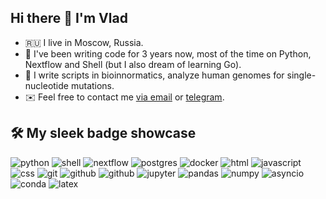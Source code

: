 ## Hi there 👋 I'm Vlad

* 🇷🇺 I live in Moscow, Russia.
* 🤖 I've been writing code for 3 years now, most of the time on Python, Nextflow and Shell (but I also dream of learning Go).
* 🧬 I write scripts in bioinnormatics, analyze human genomes for single-nucleotide mutations.
* ✉️ Feel free to contact me [via email](mailto:nachatoi@list.ru) or [telegram](https://t.me/subpolare).

## 🛠 My sleek badge showcase

![python](https://img.shields.io/badge/python%20-%234584B6.svg?&style=for-the-badge&logo=python&logoColor=white) ![shell](https://img.shields.io/badge/shell-%234EAA25.svg?&style=for-the-badge&logo=gnu-bash&logoColor=white) ![nextflow](https://img.shields.io/badge/nextflow-%2344CC11.svg?&style=for-the-badge&logo=nextflow&logoColor=white) ![postgres](https://img.shields.io/badge/postgres-%23336791.svg?&style=for-the-badge&logo=postgresql&logoColor=white) ![docker](https://img.shields.io/badge/docker-%232496ED.svg?&style=for-the-badge&logo=docker&logoColor=white) ![html](https://img.shields.io/badge/html%20-%23E34C26.svg?&style=for-the-badge&logo=html5&logoColor=white) ![javascript](https://img.shields.io/badge/javascript%20-%23323330.svg?&style=for-the-badge&logo=javascript&logoColor=%23F7DF1E) ![css](https://img.shields.io/badge/css%20-%231572B6.svg?&style=for-the-badge&logo=css3&logoColor=white) ![git](https://img.shields.io/badge/git%20-%23F1502F.svg?&style=for-the-badge&logo=git&logoColor=white) ![github](https://img.shields.io/badge/github%20actions%20-%232671E5.svg?&style=for-the-badge&logo=github%20actions&logoColor=white) ![github](https://img.shields.io/badge/github-%23181717.svg?style=for-the-badge&logo=github&logoColor=white) ![jupyter](https://img.shields.io/badge/Jupyter%20-%23F37626.svg?&style=for-the-badge&logo=Jupyter&logoColor=white) ![pandas](https://img.shields.io/badge/pandas%20-%23150458.svg?&style=for-the-badge&logo=pandas&logoColor=white) ![numpy](https://img.shields.io/badge/numpy-%23013243.svg?&style=for-the-badge&logo=numpy&logoColor=white) ![asyncio](https://img.shields.io/badge/asyncio-%2300BAFF.svg?&style=for-the-badge&logo=python&logoColor=white) ![conda](https://img.shields.io/badge/conda%20-%2343B049.svg?&style=for-the-badge&logo=anaconda&logoColor=white) ![latex](https://img.shields.io/badge/latex-000000.svg?&style=for-the-badge&logo=actigraph&logoColor=white)



